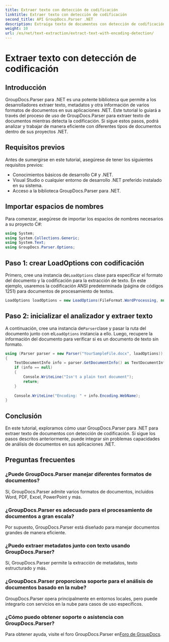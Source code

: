 ```yaml
---
title: Extraer texto con detección de codificación
linktitle: Extraer texto con detección de codificación
second_title: API GroupDocs.Parser .NET
description: Extraiga texto de documentos con detección de codificación utilizando GroupDocs.Parser para .NET. Analice eficientemente varios formatos en sus aplicaciones .NET.
weight: 10
url: /es/net/text-extraction/extract-text-with-encoding-detection/
---
```


# Extraer texto con detección de codificación

## Introducción
GroupDocs.Parser para .NET es una potente biblioteca que permite a los desarrolladores extraer texto, metadatos y otra información de varios formatos de documentos en sus aplicaciones .NET. Este tutorial lo guiará a través del proceso de uso de GroupDocs.Parser para extraer texto de documentos mientras detecta la codificación. Si sigue estos pasos, podrá analizar y trabajar de manera eficiente con diferentes tipos de documentos dentro de sus proyectos .NET.
## Requisitos previos
Antes de sumergirse en este tutorial, asegúrese de tener los siguientes requisitos previos:
- Conocimientos básicos de desarrollo C# y .NET.
- Visual Studio o cualquier entorno de desarrollo .NET preferido instalado en su sistema.
- Acceso a la biblioteca GroupDocs.Parser para .NET.

## Importar espacios de nombres
Para comenzar, asegúrese de importar los espacios de nombres necesarios a su proyecto C#:
```csharp
using System;
using System.Collections.Generic;
using System.Text;
using GroupDocs.Parser.Options;
```
## Paso 1: crear LoadOptions con codificación
 Primero, cree una instancia de`LoadOptions` clase para especificar el formato del documento y la codificación para la extracción de texto. En este ejemplo, usaremos la codificación ANSI predeterminada (página de códigos 1251) para documentos de procesamiento de textos.
```csharp
LoadOptions loadOptions = new LoadOptions(FileFormat.WordProcessing, null, null, Encoding.GetEncoding(1251));
```
## Paso 2: inicializar el analizador y extraer texto
 A continuación, cree una instancia de`Parser`clase y pasar la ruta del documento junto con el`LoadOptions` instancia a ello. Luego, recupere la información del documento para verificar si es un documento de texto sin formato.
```csharp
using (Parser parser = new Parser("YourSampleFile.docx", loadOptions))
{
    TextDocumentInfo info = parser.GetDocumentInfo() as TextDocumentInfo;
    if (info == null)
    {
        Console.WriteLine("Isn't a plain text document");
        return;
    }
    
    Console.WriteLine("Encoding: " + info.Encoding.WebName);
}
```

## Conclusión
En este tutorial, exploramos cómo usar GroupDocs.Parser para .NET para extraer texto de documentos con detección de codificación. Si sigue los pasos descritos anteriormente, puede integrar sin problemas capacidades de análisis de documentos en sus aplicaciones .NET.

## Preguntas frecuentes
### ¿Puede GroupDocs.Parser manejar diferentes formatos de documentos?
Sí, GroupDocs.Parser admite varios formatos de documentos, incluidos Word, PDF, Excel, PowerPoint y más.
### ¿GroupDocs.Parser es adecuado para el procesamiento de documentos a gran escala?
Por supuesto, GroupDocs.Parser está diseñado para manejar documentos grandes de manera eficiente.
### ¿Puedo extraer metadatos junto con texto usando GroupDocs.Parser?
Sí, GroupDocs.Parser permite la extracción de metadatos, texto estructurado y más.
### ¿GroupDocs.Parser proporciona soporte para el análisis de documentos basado en la nube?
GroupDocs.Parser opera principalmente en entornos locales, pero puede integrarlo con servicios en la nube para casos de uso específicos.
### ¿Cómo puedo obtener soporte o asistencia con GroupDocs.Parser?
Para obtener ayuda, visite el foro GroupDocs.Parser en[Foro de GroupDocs](https://forum.groupdocs.com/c/parser/17).